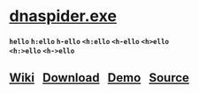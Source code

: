 # [dnaspider.exe](https://github.com/dnaspider/dna/releases)
#### `hello` `h:ello` `h-ello` `<h:ello` `<h-ello` `<h>ello`<br>`<h:>ello` `<h->ello`
## [Wiki](https://github.com/dnaspider/dna/wiki) &nbsp; [Download](https://github.com/dnaspider/dna/releases ) &nbsp; [Demo](https://youtu.be/eREkcFJht8k) &nbsp; [Source](https://github.com/dnaspider/dna/archive/master.zip "dna.vcxproj -> Open with -> Visual Studio")
